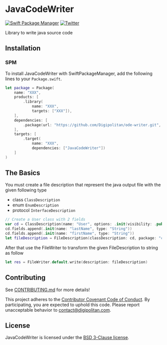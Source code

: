 JavaCodeWriter
=================================

[![Swift Package Manager](https://rawgit.com/jlyonsmith/artwork/master/SwiftPackageManager/swiftpackagemanager-compatible.svg)](https://swift.org/package-manager/)
[![Twitter](https://img.shields.io/badge/twitter-@Digipolitan-blue.svg?style=flat)](http://twitter.com/Digipolitan)

Library to write java source code

## Installation

### SPM

To install JavaCodeWriter with SwiftPackageManager, add the following lines to your `Package.swift`.

```swift
let package = Package(
    name: "XXX",
    products: [
        .library(
            name: "XXX",
            targets: ["XXX"]),
    ],
    dependencies: [
        .package(url: "https://github.com/Digipolitan/ode-writer.git", .branch("master"))
    ],
    targets: [
        .target(
            name: "XXX",
            dependencies: ["JavaCodeWriter"])
    ]
)
```

## The Basics

You must create a file description that represent the java output file with the given following type
- class `ClassDescription`
- enum `EnumDescription`
- protocol `InterfaceDescription`

```swift
// Create a User class with 2 fields
var cd = ClassDescription(name: "User", options: .init(visibility: .public))
cd.fields.append(.init(name: "lastName", type: "String"))
cd.fields.append(.init(name: "firstName", type: "String"))
let fileDescription = FileDescription(classDescription: cd, package: "com.digipolitan.user")
```

After that use the FileWriter to transform the given FileDescription to string as follow

```swift
let res = FileWriter.default.write(description: fileDescription)
```

## Contributing

See [CONTRIBUTING.md](CONTRIBUTING.md) for more details!

This project adheres to the [Contributor Covenant Code of Conduct](CODE_OF_CONDUCT.md).
By participating, you are expected to uphold this code. Please report
unacceptable behavior to [contact@digipolitan.com](mailto:contact@digipolitan.com).

## License

JavaCodeWriter is licensed under the [BSD 3-Clause license](LICENSE).
